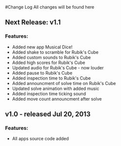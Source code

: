 #Change Log
All changes will be found here

## Next Release: v1.1
### Features:
* Added new app Musical Dice!
* Added shake to scramble for Rubik's Cube
* Added custom sounds to Rubik's Cube
* Added high scores for Rubik's Cube
* Updated audio for Rubik's Cube - now louder
* Added pause to Rubik's Cube
* Added inspection time to Rubik's Cube
* Added announcment of solve time on Rubik's Cube
* Updated solve animation with added music
* Added inspection time ticking sound
* Added move count announcment after solve

## v1.0 - released Jul 20, 2013

### Features:
* All apps source code added

